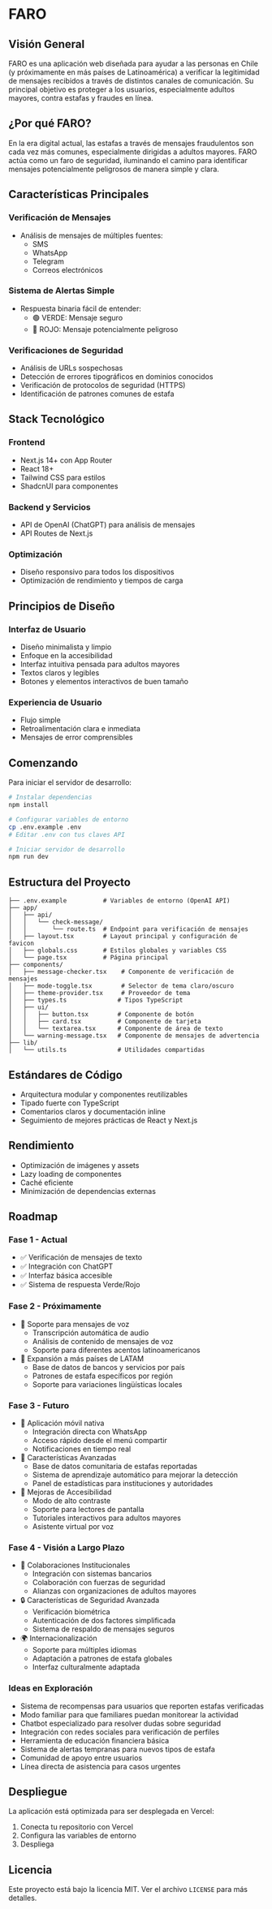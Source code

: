 # FARO

## Visión General
FARO es una aplicación web diseñada para ayudar a las personas en Chile (y próximamente en más países de Latinoamérica) a verificar la legitimidad de mensajes recibidos a través de distintos canales de comunicación. Su principal objetivo es proteger a los usuarios, especialmente adultos mayores, contra estafas y fraudes en línea.

## ¿Por qué FARO?
En la era digital actual, las estafas a través de mensajes fraudulentos son cada vez más comunes, especialmente dirigidas a adultos mayores. FARO actúa como un faro de seguridad, iluminando el camino para identificar mensajes potencialmente peligrosos de manera simple y clara.

## Características Principales

### Verificación de Mensajes
- Análisis de mensajes de múltiples fuentes:
  - SMS
  - WhatsApp
  - Telegram
  - Correos electrónicos

### Sistema de Alertas Simple
- Respuesta binaria fácil de entender:
  - 🟢 VERDE: Mensaje seguro
  - 🔴 ROJO: Mensaje potencialmente peligroso

### Verificaciones de Seguridad
- Análisis de URLs sospechosas
- Detección de errores tipográficos en dominios conocidos
- Verificación de protocolos de seguridad (HTTPS)
- Identificación de patrones comunes de estafa

## Stack Tecnológico

### Frontend
- Next.js 14+ con App Router
- React 18+
- Tailwind CSS para estilos
- ShadcnUI para componentes

### Backend y Servicios
- API de OpenAI (ChatGPT) para análisis de mensajes
- API Routes de Next.js

### Optimización
- Diseño responsivo para todos los dispositivos
- Optimización de rendimiento y tiempos de carga

## Principios de Diseño

### Interfaz de Usuario
- Diseño minimalista y limpio
- Enfoque en la accesibilidad
- Interfaz intuitiva pensada para adultos mayores
- Textos claros y legibles
- Botones y elementos interactivos de buen tamaño

### Experiencia de Usuario
- Flujo simple
- Retroalimentación clara e inmediata
- Mensajes de error comprensibles

## Comenzando

Para iniciar el servidor de desarrollo:

```bash
# Instalar dependencias
npm install

# Configurar variables de entorno
cp .env.example .env
# Editar .env con tus claves API

# Iniciar servidor de desarrollo
npm run dev
```

## Estructura del Proyecto

```
├── .env.example          # Variables de entorno (OpenAI API)
├── app/
│   ├── api/
│   │   └── check-message/
│   │       └── route.ts  # Endpoint para verificación de mensajes
│   ├── layout.tsx        # Layout principal y configuración de favicon
│   ├── globals.css       # Estilos globales y variables CSS
│   └── page.tsx          # Página principal
├── components/
│   ├── message-checker.tsx    # Componente de verificación de mensajes
│   ├── mode-toggle.tsx        # Selector de tema claro/oscuro
│   ├── theme-provider.tsx     # Proveedor de tema
│   ├── types.ts              # Tipos TypeScript
│   ├── ui/
│   │   ├── button.tsx        # Componente de botón
│   │   ├── card.tsx          # Componente de tarjeta
│   │   └── textarea.tsx      # Componente de área de texto
│   └── warning-message.tsx   # Componente de mensajes de advertencia
├── lib/
│   └── utils.ts              # Utilidades compartidas
```

## Estándares de Código
- Arquitectura modular y componentes reutilizables
- Tipado fuerte con TypeScript
- Comentarios claros y documentación inline
- Seguimiento de mejores prácticas de React y Next.js

## Rendimiento
- Optimización de imágenes y assets
- Lazy loading de componentes
- Caché eficiente
- Minimización de dependencias externas


## Roadmap

### Fase 1 - Actual
- ✅ Verificación de mensajes de texto
- ✅ Integración con ChatGPT
- ✅ Interfaz básica accesible
- ✅ Sistema de respuesta Verde/Rojo

### Fase 2 - Próximamente
- 🔄 Soporte para mensajes de voz
  - Transcripción automática de audio
  - Análisis de contenido de mensajes de voz
  - Soporte para diferentes acentos latinoamericanos
- 🔄 Expansión a más países de LATAM
  - Base de datos de bancos y servicios por país
  - Patrones de estafa específicos por región
  - Soporte para variaciones lingüísticas locales

### Fase 3 - Futuro
- 📱 Aplicación móvil nativa
  - Integración directa con WhatsApp
  - Acceso rápido desde el menú compartir
  - Notificaciones en tiempo real
- 🎯 Características Avanzadas
  - Base de datos comunitaria de estafas reportadas
  - Sistema de aprendizaje automático para mejorar la detección
  - Panel de estadísticas para instituciones y autoridades
- 🌟 Mejoras de Accesibilidad
  - Modo de alto contraste
  - Soporte para lectores de pantalla
  - Tutoriales interactivos para adultos mayores
  - Asistente virtual por voz

### Fase 4 - Visión a Largo Plazo
- 🤝 Colaboraciones Institucionales
  - Integración con sistemas bancarios
  - Colaboración con fuerzas de seguridad
  - Alianzas con organizaciones de adultos mayores
- 🔒 Características de Seguridad Avanzada
  - Verificación biométrica
  - Autenticación de dos factores simplificada
  - Sistema de respaldo de mensajes seguros
- 🌍 Internacionalización
  - Soporte para múltiples idiomas
  - Adaptación a patrones de estafa globales
  - Interfaz culturalmente adaptada

### Ideas en Exploración
- Sistema de recompensas para usuarios que reporten estafas verificadas
- Modo familiar para que familiares puedan monitorear la actividad
- Chatbot especializado para resolver dudas sobre seguridad
- Integración con redes sociales para verificación de perfiles
- Herramienta de educación financiera básica
- Sistema de alertas tempranas para nuevos tipos de estafa
- Comunidad de apoyo entre usuarios
- Línea directa de asistencia para casos urgentes

## Despliegue

La aplicación está optimizada para ser desplegada en Vercel:

1. Conecta tu repositorio con Vercel
2. Configura las variables de entorno
3. Despliega

## Licencia
Este proyecto está bajo la licencia MIT. Ver el archivo `LICENSE` para más detalles.